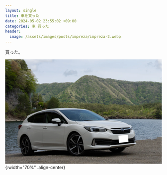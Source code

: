 ```yaml
---
layout: single
title: 車を買った
date: 2024-05-02 23:55:02 +09:00
categories: 車 買った
header:
  image: /assets/images/posts/impreza/impreza-2.webp
---
```


買った。



![湖岸に停めてある車の写真。白いインプレッサスポーツ。背景には湖と対岸の山が見える。](/assets/images/posts/impreza/impreza-1.webp){:width="70%" .align-center}


